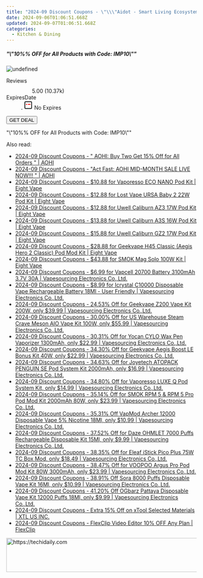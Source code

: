 ```yaml
---
title: "2024-09 Discount Coupons - \"\\\"Aidot - Smart Living Ecosystem \\\\\\\"10%% OFF for All Products with Code: IMP10\\\\\\\"\\\"\""
date: 2024-09-06T01:06:51.668Z
updated: 2024-09-07T01:06:51.668Z
categories:
  - Kitchen & Dining
---
```



<div class="max-w-4xl mx-auto grid grid-cols-1 lg:max-w-5xl lg:gap-x-20 lg:grid-cols-2">
  <div class="relative p-3 col-start-1 row-start-1 flex flex-col-reverse rounded-lg bg-gradient-to-t from-black/75 via-black/0 sm:bg-none sm:row-start-2 sm:p-0 lg:row-start-1">
    <h5 class="mt-1 text-lg font-semibold text-white sm:text-slate-900 md:text-2xl dark:sm:text-white">&quot;\&quot;10%% OFF for All Products with Code: IMP10\&quot;&quot;</h5>
  </div>
  
  <div class="col-start-1 col-end-3 row-start-1 grid gap-4 sm:mb-6 sm:grid-cols-4 lg:col-start-2 lg:row-span-6 lg:row-end-6 lg:mb-0 lg:gap-6">
      <img src="https://cdn3.impact.com//display-logo-via-campaign/19576.gif" onClick="javascript:window.open(decodeURIComponent('https%3A%2F%2Faidotcom.pxf.io%2Fc%2F5597632%2F1723327%2F19576'), '_blank');void(0);" alt="undefined" class="h-60 w-full rounded-lg object-cover sm:col-span-2 sm:h-52 lg:col-span-full" loading="lazy" />
    
  </div>
  <dl class="row-start-2 mt-4 flex items-center text-xs font-medium sm:row-start-3 sm:mt-1 md:mt-2.5 lg:row-start-2">
    <dt class="sr-only">Reviews</dt>
    <dd class="flex items-center text-indigo-600 dark:text-indigo-400">
      <svg width="24" height="24" fill="none" aria-hidden="true" class="mr-1 stroke-current dark:stroke-indigo-500">
        <path d="m12 5 2 5h5l-4 4 2.103 5L12 16l-5.103 3L9 14l-4-4h5l2-5Z" stroke-width="2" stroke-linecap="round" stroke-linejoin="round" />
      </svg>
      <span>5.00 <span class="font-normal text-slate-400">(10.37k)</span></span>
    </dd>
    <dt class="sr-only">ExpiresDate</dt>
    <dd class="flex items-center">
      <svg width="2" height="2" aria-hidden="true" fill="currentColor" class="mx-3 text-slate-300">
        <circle cx="1" cy="1" r="1" />
      </svg>
      <svg width="24" height="24" viewBox="0 0 24 24" fill="none" stroke="currentColor" stroke-width="2">
        <rect x="3" y="3" width="18" height="18" rx="2" fill="#fff" />
        <path d="M6 10L18 10" stroke="red" stroke-width="2" fill="none" />
        <path d="M10 6L10 18" stroke="#fff" stroke-width="2" fill="none" />
      </svg>
      No Expires    </dd>
  </dl>
  <div class="col-start-1 row-start-3 mt-4 self-center sm:col-start-2 sm:row-span-2 sm:row-start-2 sm:mt-0 lg:col-start-1 lg:row-start-3 lg:row-end-4 lg:mt-6">
    <button type="button" onClick="javascript:window.open(decodeURIComponent('https%3A%2F%2Faidotcom.pxf.io%2Fc%2F5597632%2F1723327%2F19576'), '_blank');void(0);" class="rounded-lg bg-red-600 px-3 py-2 text-sm font-medium leading-6 text-white">GET DEAL</button>
  </div>
  <p class="col-start-1 mt-4 text-sm leading-6 sm:col-span-2 lg:col-span-1 lg:row-start-4 lg:mt-6 dark:text-slate-400">
    "\"10%% OFF for All Products with Code: IMP10\""  </p>
</div>
<span class="atpl-alsoreadstyle">Also read:</span>
<div><ul>
<li><a href="https://coupons.techidaily.com/coupon-1089766-share-127380-sale/"><u>2024-09 Discount Coupons - " AOHI: Buy Two Get 15% Off for All Orders " | AOHI</u></a></li>
<li><a href="https://coupons.techidaily.com/coupon-1089764-share-127380-sale/"><u>2024-09 Discount Coupons - "Act Fast: AOHI MID-MONTH SALE LIVE NOW!!! " | AOHI</u></a></li>
<li><a href="https://coupons.techidaily.com/coupon-1088926-share-59344-sale/"><u>2024-09 Discount Coupons - $10.88 for Vaporesso ECO NANO Pod Kit | Eight Vape</u></a></li>
<li><a href="https://coupons.techidaily.com/coupon-1088925-share-59344-sale/"><u>2024-09 Discount Coupons - $12.88 for Lost Vape URSA Baby 2 22W Pod Kit | Eight Vape</u></a></li>
<li><a href="https://coupons.techidaily.com/coupon-1088927-share-59344-sale/"><u>2024-09 Discount Coupons - $12.88 for Uwell Caliburn AZ3 17W Pod Kit | Eight Vape</u></a></li>
<li><a href="https://coupons.techidaily.com/coupon-1088931-share-59344-sale/"><u>2024-09 Discount Coupons - $13.88 for Uwell Caliburn A3S 16W Pod Kit | Eight Vape</u></a></li>
<li><a href="https://coupons.techidaily.com/coupon-1088928-share-59344-sale/"><u>2024-09 Discount Coupons - $15.88 for Uwell Caliburn GZ2 17W Pod Kit | Eight Vape</u></a></li>
<li><a href="https://coupons.techidaily.com/coupon-1088930-share-59344-sale/"><u>2024-09 Discount Coupons - $28.88 for Geekvape H45 Classic (Aegis Hero 2 Classic) Pod Mod Kit | Eight Vape</u></a></li>
<li><a href="https://coupons.techidaily.com/coupon-1088932-share-59344-sale/"><u>2024-09 Discount Coupons - $43.88 for SMOK Mag Solo 100W Kit | Eight Vape</u></a></li>
<li><a href="https://coupons.techidaily.com/coupon-1090557-share-90958-sale/"><u>2024-09 Discount Coupons - $6.99 for Vapcell 20700 Battery 3100mAh 3.7V 30A | Vapesourcing Electronics Co.,Ltd.</u></a></li>
<li><a href="https://coupons.techidaily.com/coupon-1089895-share-90958-sale/"><u>2024-09 Discount Coupons - $8.99 for Icrystal C10000 Disposable Vape Rechargeable Battery 18Ml - User Friendly | Vapesourcing Electronics Co.,Ltd.</u></a></li>
<li><a href="https://coupons.techidaily.com/coupon-1001005-share-90958-sale/"><u>2024-09 Discount Coupons - 24.53% Off for Geekvape Z200 Vape Kit 200W, only $39.99 | Vapesourcing Electronics Co.,Ltd.</u></a></li>
<li><a href="https://coupons.techidaily.com/coupon-988534-share-90958-sale/"><u>2024-09 Discount Coupons - 30.00% Off for US Warehouse Steam Crave Meson AIO Vape Kit 100W, only $55.99 | Vapesourcing Electronics Co.,Ltd.</u></a></li>
<li><a href="https://coupons.techidaily.com/coupon-1089817-share-90958-sale/"><u>2024-09 Discount Coupons - 30.31% Off for Yocan CYLO Wax Pen Vaporizer 1300mAh, only $22.99 | Vapesourcing Electronics Co.,Ltd.</u></a></li>
<li><a href="https://coupons.techidaily.com/coupon-750895-share-90958-sale/"><u>2024-09 Discount Coupons - 34.30% Off for Geekvape Aegis Boost LE Bonus Kit 40W, only $22.99 | Vapesourcing Electronics Co.,Ltd.</u></a></li>
<li><a href="https://coupons.techidaily.com/coupon-672351-share-90958-sale/"><u>2024-09 Discount Coupons - 34.63% Off for Joyetech ATOPACK PENGUIN SE Pod System Kit 2000mAh, only $16.99 | Vapesourcing Electronics Co.,Ltd.</u></a></li>
<li><a href="https://coupons.techidaily.com/coupon-776002-share-90958-sale/"><u>2024-09 Discount Coupons - 34.80% Off for Vaporesso LUXE Q Pod System Kit, only $14.99 | Vapesourcing Electronics Co.,Ltd.</u></a></li>
<li><a href="https://coupons.techidaily.com/coupon-888883-share-90958-sale/"><u>2024-09 Discount Coupons - 35.14% Off for SMOK RPM 5 & RPM 5 Pro Pod Mod Kit 2000mAh 80W, only $23.99 | Vapesourcing Electronics Co.,Ltd.</u></a></li>
<li><a href="https://coupons.techidaily.com/coupon-1090525-share-90958-sale/"><u>2024-09 Discount Coupons - 35.31% Off VapMod Archer 12000 Disposable Vape 5% Nicotine 18Ml, only $10.99 | Vapesourcing Electronics Co.,Ltd.</u></a></li>
<li><a href="https://coupons.techidaily.com/coupon-949660-share-90958-sale/"><u>2024-09 Discount Coupons - 37.52% Off for Daze OHMLET 7000 Puffs Rechargeable Disposable Kit 15Ml, only $9.99 | Vapesourcing Electronics Co.,Ltd.</u></a></li>
<li><a href="https://coupons.techidaily.com/coupon-797832-share-90958-sale/"><u>2024-09 Discount Coupons - 38.35% Off for Eleaf iStick Pico Plus 75W TC Box Mod, only $18.49 | Vapesourcing Electronics Co.,Ltd.</u></a></li>
<li><a href="https://coupons.techidaily.com/coupon-724789-share-90958-sale/"><u>2024-09 Discount Coupons - 38.47% Off for VOOPOO Argus Pro Pod Mod Kit 80W 3000mAh, only $23.99 | Vapesourcing Electronics Co.,Ltd.</u></a></li>
<li><a href="https://coupons.techidaily.com/coupon-1030551-share-90958-sale/"><u>2024-09 Discount Coupons - 38.91% Off Sora 8000 Puffs Disposable Vape Kit 16Ml, only $10.99 | Vapesourcing Electronics Co.,Ltd.</u></a></li>
<li><a href="https://coupons.techidaily.com/coupon-1049652-share-90958-sale/"><u>2024-09 Discount Coupons - 41.20% Off OGbarz Pattaya Disposable Vape Kit 12000 Puffs 18Ml, only $9.99 | Vapesourcing Electronics Co.,Ltd.</u></a></li>
<li><a href="https://coupons.techidaily.com/coupon-1089468-share-106131-sale/"><u>2024-09 Discount Coupons - Extra 15% Off on xTool Selected Materials | XTL US INC.</u></a></li>
<li><a href="https://coupons.techidaily.com/coupon-874882-share-79751-sale/"><u>2024-09 Discount Coupons - FlexClip Video Editor 10% OFF Any Plan | FlexClip</u></a></li>
</ul></div>

<ins class="adsbygoogle"
      style="display:block"
      data-ad-client="ca-pub-7571918770474297"
      data-ad-slot="8358498916"
      data-ad-format="auto"
      data-full-width-responsive="true"></ins>
<!-- affiliate ads begin -->
<a href="https://aligracehair.sjv.io/c/5597632/2115921/19272" target="_top" id="2115921">
  <img src="//a.impactradius-go.com/display-ad/19272-2115921" border="0" alt="https://techidaily.com" width="728" height="90"/>
</a>
<img height="0" width="0" src="https://aligracehair.sjv.io/i/5597632/2115921/19272" style="position:absolute;visibility:hidden;" border="0" />
<!-- affiliate ads end -->